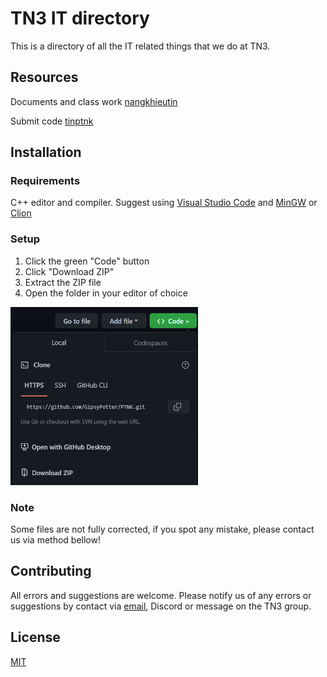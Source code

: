 # TN3 IT directory

This is a directory of all the IT related things that we do at TN3.

## Resources

Documents and class work [nangkhieutin](http://nangkhieutin.com/)

Submit code [tinptnk](http://www.tinptnk.com/login.php)

## Installation

### Requirements

C++ editor and compiler. Suggest using [Visual Studio Code](https://code.visualstudio.com/) and [MinGW](https://code.visualstudio.com/docs/cpp/config-mingw) or [Clion](https://www.jetbrains.com/clion/)

### Setup

1. Click the green "Code" button
2. Click "Download ZIP"
3. Extract the ZIP file
4. Open the folder in your editor of choice

<img src="img_1.png" alt="Step 2" style="height: 285px; width:300px;"/>

### Note
Some files are not fully corrected, if you spot any mistake, please contact us via method bellow!

## Contributing

All errors and suggestions are welcome. Please notify us of any errors or suggestions by contact via [email](nguyentadac@gmail.com), Discord or
message on the TN3 group.

## License

[MIT](https://choosealicense.com/licenses/mit/)
